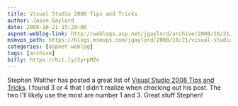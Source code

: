 ```yaml
---
title: Visual Studio 2008 Tips and Tricks
author: Jason Gaylord
date: 2008-10-21 15:29:00
aspnet-weblog-link: http://weblogs.asp.net/jgaylord/archive/2008/10/21/visual-studio-2008-tips-and-tricks.aspx
msmvps_path: https://blogs.msmvps.com/jgaylord/2008/10/21/visual-studio-2008-tips-and-tricks/
categories: [aspnet-weblog]
tags: [archive]
bitly: https://bit.ly/2yrpMZo
---
```


Stephen Walther has posted a great list of [Visual Studio 2008 Tips and Tricks](http://weblogs.asp.net/stephenwalther/archive/2008/10/21/essential-visual-studio-tips-amp-tricks-that-every-developer-should-know.aspx). I found 3 or 4 that I didn't realize when checking out his post. The two I'll likely use the most are number 1 and 3. Great stuff Stephen!